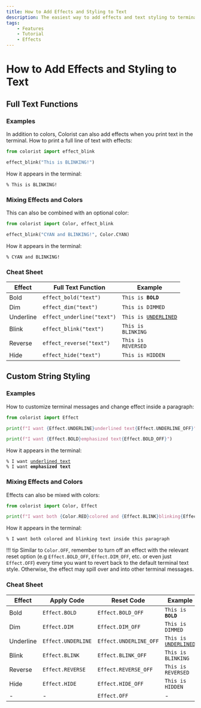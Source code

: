 ```yaml
---
title: How to Add Effects and Styling to Text
description: The easiest way to add effects and text styling to terminal output using Colorist for Python. Includes code examples.
tags:
    - Features
    - Tutorial
    - Effects
---
```


# How to Add Effects and Styling to Text
## Full Text Functions
### Examples
In addition to colors, Colorist can also add effects when you print text in the terminal. How to print a full line of text with effects:

```python linenums="1" hl_lines="3"
from colorist import effect_blink

effect_blink("This is BLINKING!")
```

How it appears in the terminal:

<pre><code>% <span class="effect-blinking">This is BLINKING!</span></code></pre>

### Mixing Effects and Colors
This can also be combined with an optional color:

```python linenums="1" hl_lines="3"
from colorist import Color, effect_blink

effect_blink("CYAN and BLINKING!", Color.CYAN)
```

How it appears in the terminal:

<pre><code>% <span class="effect-blinking fg-cyan">CYAN and BLINKING!</span></code></pre>

### Cheat Sheet

| Effect           | Full Text Function         | Example                                                            |
| ---------------- | -------------------------- | ------------------------------------------------------------------ |
| Bold             | `effect_bold("text")`      | <code>This is <strong>BOLD</strong></code>                         |
| Dim              | `effect_dim("text")`       | <code>This is <span class="effect-dimmed">DIMMED</span></code>     |
| Underline        | `effect_underline("text")` | <code>This is <u>UNDERLINED</u></code>                             |
| Blink            | `effect_blink("text")`     | <code>This is <span class="effect-blinking">BLINKING</span></code> |
| Reverse          | `effect_reverse("text")`   | <code>This is <span class="bg-bright-white">REVERSED</span></code> |
| Hide             | `effect_hide("text")`      | <code>This is <span class="effect-hidden">HIDDEN</span></code>     |

## Custom String Styling
### Examples
How to customize terminal messages and change effect inside a paragraph:

```python linenums="1" hl_lines="3 5"
from colorist import Effect

print(f"I want {Effect.UNDERLINE}underlined text{Effect.UNDERLINE_OFF}")

print(f"I want {Effect.BOLD}emphasized text{Effect.BOLD_OFF}")
```

How it appears in the terminal:

<pre><code>% I want <u>underlined text</u>
% I want <strong>emphasized text</strong></code></pre>

### Mixing Effects and Colors
Effects can also be mixed with colors:

```python linenums="1" hl_lines="3"
from colorist import Color, Effect

print(f"I want both {Color.RED}colored and {Effect.BLINK}blinking{Effect.BLINK_OFF} text{Color.OFF} inside this paragraph")
```

How it appears in the terminal:

<pre><code>% I want both <span class="fg-red">colored and <span class="effect-blinking">blinking</span> text</span> inside this paragraph</code></pre>

!!! tip
    Similar to `Color.OFF`, remember to turn off an effect with the relevant reset option (e.g `Effect.BOLD_OFF`, `Effect.DIM_OFF`, etc. or even just `Effect.OFF`) every time you want to revert back to the default terminal text style. Otherwise, the effect may spill over and into other terminal messages.

### Cheat Sheet

| Effect           | Apply Code         | Reset Code             | Example                                                            |
| ---------------- | ------------------ | ---------------------- | ------------------------------------------------------------------ |
| Bold             | `Effect.BOLD`      | `Effect.BOLD_OFF`      | <code>This is <strong>BOLD</strong></code>                         |
| Dim              | `Effect.DIM`       | `Effect.DIM_OFF`       | <code>This is <span class="effect-dimmed">DIMMED</span></code>     |
| Underline        | `Effect.UNDERLINE` | `Effect.UNDERLINE_OFF` | <code>This is <u>UNDERLINED</u></code>                             |
| Blink            | `Effect.BLINK`     | `Effect.BLINK_OFF`     | <code>This is <span class="effect-blinking">BLINKING</span></code> |
| Reverse          | `Effect.REVERSE`   | `Effect.REVERSE_OFF`   | <code>This is <span class="bg-bright-white">REVERSED</span></code> |
| Hide             | `Effect.HIDE`      | `Effect.HIDE_OFF`      | <code>This is <span class="effect-hidden">HIDDEN</span></code>     |
| -                | -                  | `Effect.OFF`           | -                                                                  |

